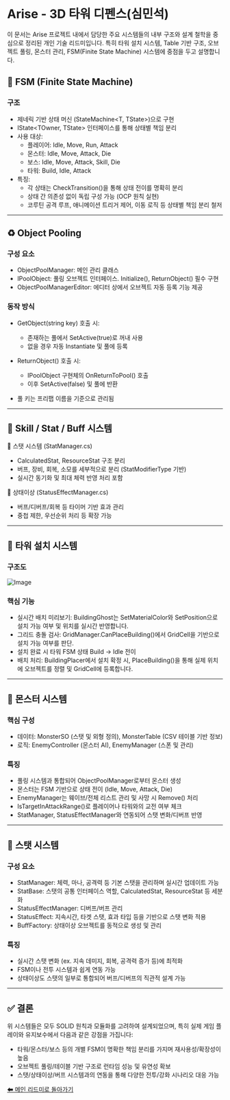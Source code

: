 # Arise - 3D 타워 디펜스(심민석)

이 문서는 Arise 프로젝트 내에서 담당한 주요 시스템들의 내부 구조와 설계 철학을 중심으로 정리된 개인 기술 리드미입니다. 특히 타워 설치 시스템, Table 기반 구조, 오브젝트 풀링, 몬스터 관리, FSM(Finite State Machine) 시스템에 중점을 두고 설명합니다.

## 🧠 FSM (Finite State Machine)

### 구조
- 제네릭 기반 상태 머신 (StateMachine<T, TState>)으로 구현
- IState<TOwner, TState> 인터페이스를 통해 상태별 책임 분리
- 사용 대상:
  - 플레이어: Idle, Move, Run, Attack
  - 몬스터: Idle, Move, Attack, Die
  - 보스: Idle, Move, Attack, Skill, Die
  - 타워: Build, Idle, Attack
- 특징:
  - 각 상태는 CheckTransition()을 통해 상태 전이를 명확히 분리
  - 상태 간 의존성 없이 독립 구성 가능 (OCP 원칙 실현)
  - 코루틴 공격 루프, 애니메이션 트리거 제어, 이동 로직 등 상태별 책임 분리 철저

---

## ♻️ Object Pooling
### 구성 요소
- ObjectPoolManager: 메인 관리 클래스
- IPoolObject: 풀링 오브젝트 인터페이스. Initialize(), ReturnObject() 필수 구현
- ObjectPoolManagerEditor: 에디터 상에서 오브젝트 자동 등록 기능 제공

### 동작 방식
- GetObject(string key) 호출 시:
  - 존재하는 풀에서 SetActive(true)로 꺼내 사용
  - 없을 경우 자동 Instantiate 및 풀에 등록
- ReturnObject() 호출 시:
  - IPoolObject 구현체의 OnReturnToPool() 호출
  - 이후 SetActive(false) 및 풀에 반환

- 풀 키는 프리팹 이름을 기준으로 관리됨
---

## 🧬 Skill / Stat / Buff 시스템
🔹 스탯 시스템 (StatManager.cs)
- CalculatedStat, ResourceStat 구조 분리
- 버프, 장비, 회복, 소모를 세부적으로 분리 (StatModifierType 기반)
- 실시간 동기화 및 최대 체력 반영 처리 포함

🔹 상태이상 (StatusEffectManager.cs)
- 버프/디버프/회복 등 타이머 기반 효과 관리
- 중첩 제한, 우선순위 처리 등 확장 가능

---

## 🏰 타워 설치 시스템

### 구조도
![Image](https://github.com/user-attachments/assets/9543f5b6-9ec6-4c07-b7e6-159dbdc9f723)

### 핵심 기능
- 실시간 배치 미리보기: BuildingGhost는 SetMaterialColor와 SetPosition으로 설치 가능 여부 및 위치를 실시간 반영합니다.
- 그리드 충돌 검사: GridManager.CanPlaceBuilding()에서 GridCell을 기반으로 설치 가능 여부를 판단.
- 설치 완료 시 타워 FSM 상태 Build -> Idle 전이
- 배치 처리: BuildingPlacer에서 설치 확정 시, PlaceBuilding()을 통해 실제 위치에 오브젝트를 정렬 및 GridCell에 등록합니다.

---
## 👹 몬스터 시스템
### 핵심 구성
- 데이터: MonsterSO (스탯 및 외형 정의), MonsterTable (CSV 테이블 기반 정보)
- 로직: EnemyController (몬스터 AI), EnemyManager (스폰 및 관리)
### 특징
- 풀링 시스템과 통합되어 ObjectPoolManager로부터 몬스터 생성
- 몬스터는 FSM 기반으로 상태 전이 (Idle, Move, Attack, Die)
- EnemyManager는 웨이브/전체 리스트 관리 및 사망 시 Remove() 처리
- IsTargetInAttackRange()로 플레이어나 타워와의 교전 여부 체크
- StatManager, StatusEffectManager와 연동되어 스탯 변화/디버프 반영

---
## 🧬 스탯 시스템
### 구성 요소
- StatManager: 체력, 마나, 공격력 등 기본 스탯을 관리하며 실시간 업데이트 가능
- StatBase: 스탯의 공통 인터페이스 역할, CalculatedStat, ResourceStat 등 세분화
- StatusEffectManager: 디버프/버프 관리
- StatusEffect: 지속시간, 타겟 스탯, 효과 타입 등을 기반으로 스탯 변화 적용
- BuffFactory: 상태이상 오브젝트를 동적으로 생성 및 관리
### 특징
- 실시간 스탯 변화 (ex. 지속 데미지, 회복, 공격력 증가 등)에 최적화
- FSM이나 전투 시스템과 쉽게 연동 가능
- 상태이상도 스탯의 일부로 통합되어 버프/디버프의 직관적 설계 가능
---

## ✅ 결론
위 시스템들은 모두 SOLID 원칙과 모듈화를 고려하여 설계되었으며, 특히 실제 게임 플레이와 유지보수에서 다음과 같은 강점을 가집니다:
- 타워/몬스터/보스 등의 개별 FSM이 명확한 책임 분리를 가지며 재사용성/확장성이 높음
- 오브젝트 풀링/테이블 기반 구조로 런타임 성능 및 유연성 확보
- 스탯/상태이상/버프 시스템과의 연동을 통해 다양한 전투/강화 시나리오 대응 가능

[⬅ 메인 리드미로 돌아가기](../README.md)
